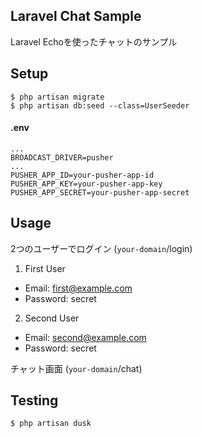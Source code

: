 ## Laravel Chat Sample

Laravel Echoを使ったチャットのサンプル

## Setup

```
$ php artisan migrate
$ php artisan db:seed --class=UserSeeder
```

#### .env
```
...
BROADCAST_DRIVER=pusher
...
PUSHER_APP_ID=your-pusher-app-id
PUSHER_APP_KEY=your-pusher-app-key
PUSHER_APP_SECRET=your-pusher-app-secret
```

## Usage

2つのユーザーでログイン (`your-domain`/login)

1. First User
 - Email: first@example.com
 - Password: secret
2. Second User
 - Email: second@example.com
 - Password: secret
 
チャット画面 (`your-domain`/chat)
 
## Testing
```
$ php artisan dusk
```

